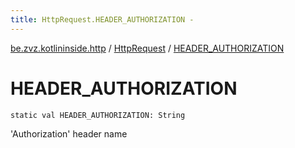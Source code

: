 ```yaml
---
title: HttpRequest.HEADER_AUTHORIZATION - 
---
```


[be.zvz.kotlininside.http](../index.html) / [HttpRequest](index.html) / [HEADER_AUTHORIZATION](./-h-e-a-d-e-r_-a-u-t-h-o-r-i-z-a-t-i-o-n.html)

# HEADER_AUTHORIZATION

`static val HEADER_AUTHORIZATION: String`

'Authorization' header name


